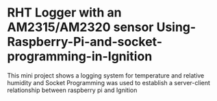 # RHT Logger with an AM2315/AM2320 sensor Using-Raspberry-Pi-and-socket-programming-in-Ignition
This mini project shows a logging system for temperature and relative humidity and Socket Programming was used to establish a server-client relationship between raspberry pi and Ignition
